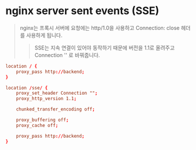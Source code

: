 # nginx server sent events (SSE)

> nginx는 프록시 서버에 요청에는 http/1.0을 사용하고 Connection: close 헤더를 사용하게 됩니다.
>
> > SSE는 지속 연결이 있어야 동작하기 때문에 버전을 1.1로 올려주고 Connection '' 로 바꿔줍니다.

```conf
location / {
    proxy_pass http://backend;
}

location /sse/ {
    proxy_set_header Connection "";
    proxy_http_version 1.1;

    chunked_transfer_encoding off;

    proxy_buffering off;
    proxy_cache off;

    proxy_pass http://backend;
}
```
